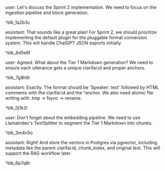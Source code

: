 <!-- clarifai:title=Project Planning Discussion -->
<!-- clarifai:created_at=2023-12-22T14:30:00Z -->
<!-- clarifai:participants=["user", "assistant"] -->
<!-- clarifai:message_count=6 -->
<!-- clarifai:plugin_metadata={"source_format": "chatgpt_json", "original_title": "Project Planning Discussion", "conversation_id": "chatgpt_conv_001"} -->

user: Let's discuss the Sprint 2 implementation. We need to focus on the ingestion pipeline and block generation.
<!-- clarifai:id=blk_1a2b3c ver=1 -->
^blk_1a2b3c

assistant: That sounds like a great plan! For Sprint 2, we should prioritize implementing the default plugin for the pluggable format conversion system. This will handle ChatGPT JSON exports initially.
<!-- clarifai:id=blk_4d5e6f ver=1 -->
^blk_4d5e6f

user: Agreed. What about the Tier 1 Markdown generation? We need to ensure each utterance gets a unique clarifai:id and proper anchors.
<!-- clarifai:id=blk_7g8h9i ver=1 -->
^blk_7g8h9i

assistant: Exactly. The format should be 'Speaker: text' followed by HTML comments with the clarifai:id and the ^anchor. We also need atomic file writing with .tmp → fsync → rename.
<!-- clarifai:id=blk_0j1k2l ver=1 -->
^blk_0j1k2l

user: Don't forget about the embedding pipeline. We need to use LlamaIndex's TextSplitter to segment the Tier 1 Markdown into chunks.
<!-- clarifai:id=blk_3m4n5o ver=1 -->
^blk_3m4n5o

assistant: Right! And store the vectors in Postgres via pgvector, including metadata like the parent clarifai:id, chunk_index, and original text. This will support the RAG workflow later.
<!-- clarifai:id=blk_6p7q8r ver=1 -->
^blk_6p7q8r
<!-- clarifai:entailed_score=0.95 -->
<!-- clarifai:coverage_score=0.89 -->
<!-- clarifai:decontextualization_score=0.92 -->